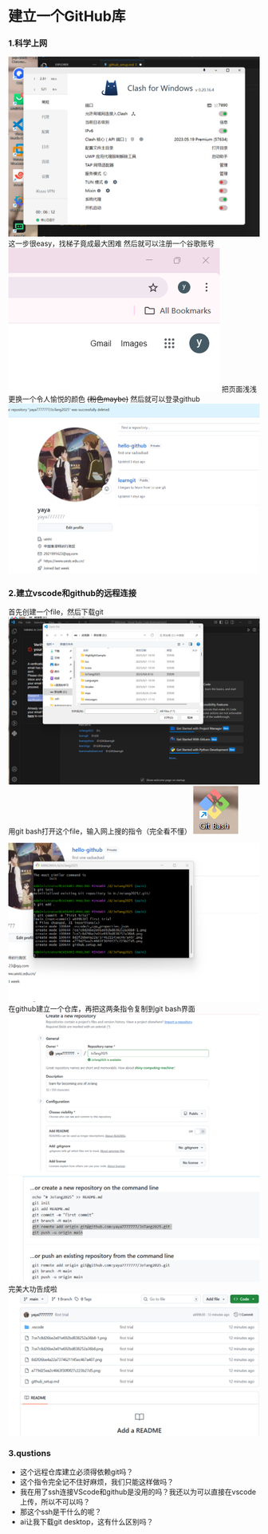 # 建立一个GitHub库
### 1.科学上网
![alt text](7ce7c8d26be2e01e692bd838252a36b8.png)
这一步很easy，找梯子竟成最大困难
然后就可以注册一个谷歌账号
![alt text](8d2f26be4a22a7374621145ec467a407.png)
把页面浅浅更换一个令人愉悦的颜色
~~(粉色maybe)~~
然后就可以登录github
![alt text](a779d25ea2c4663f30f0f27c223b27d5.png)

### 2.建立vscode和github的远程连接
首先创建一个file，然后下载git
![alt text](f94a1d6792fa44d730406b5a302e54c8.png)
用git bash打开这个file，输入网上搜的指令（完全看不懂）
![alt text](ab960b849ad206084dd30d788ed591e6.png)

![alt text](fe9e3e8908d52e04d44a39dd384994dc.png)
在github建立一个仓库，再把这两条指令复制到git bash界面
![alt text](21f25723747660d903b42651ce30a253.png)
![alt text](60fe8b0de98c816b2c3df1d15fe0601e.png)
完美大功告成啦
![alt text](19f13e0d53e68d4509410f9d899af865.png)



### 3.qustions
* 这个远程仓库建立必须得依赖git吗？
* 这个指令完全记不住好麻烦，我们只能这样做吗？
* 我在用了ssh连接VScode和github是没用的吗？我还以为可以直接在vscode上传，所以不可以吗？
* 那这个ssh是干什么的呢？
* ai让我下载git desktop，这有什么区别吗？
